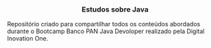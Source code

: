 <h3 align="center"> Estudos sobre Java </h3>


Repositório criado para compartilhar todos os conteúdos abordados durante o Bootcamp Banco PAN Java Devoloper realizado pela Digital Inovation One.

